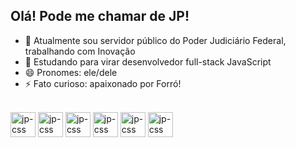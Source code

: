 ## Olá! Pode me chamar de JP!

- 🔭 Atualmente sou servidor público do Poder Judiciário Federal, trabalhando com Inovação
- 🌱 Estudando para virar desenvolvedor full-stack JavaScript
- 😄 Pronomes: ele/dele
- ⚡ Fato curioso: apaixonado por Forró!


<div style="displau: inline-block"><br>  
  <img align="center" alt="jp-css" heigh="40" width="40" src="https://cdn.jsdelivr.net/gh/devicons/devicon@latest/icons/html5/html5-original.svg" />
  <img align="center" alt="jp-css" heigh="40" width="40" src="https://cdn.jsdelivr.net/gh/devicons/devicon@latest/icons/css3/css3-original.svg" />
  <img align="center" alt="jp-css" heigh="40" width="40" src="https://cdn.jsdelivr.net/gh/devicons/devicon@latest/icons/javascript/javascript-original.svg" />
  <img align="center" alt="jp-css" heigh="40" width="40" src="https://cdn.jsdelivr.net/gh/devicons/devicon@latest/icons/react/react-original.svg" />
  <img align="center" alt="jp-css" heigh="40" width="40" src="https://cdn.jsdelivr.net/gh/devicons/devicon@latest/icons/nodejs/nodejs-original.svg" />
  <img align="center" alt="jp-css" heigh="40" width="40" src="https://cdn.jsdelivr.net/gh/devicons/devicon@latest/icons/nextjs/nextjs-original.svg" />
</div>
